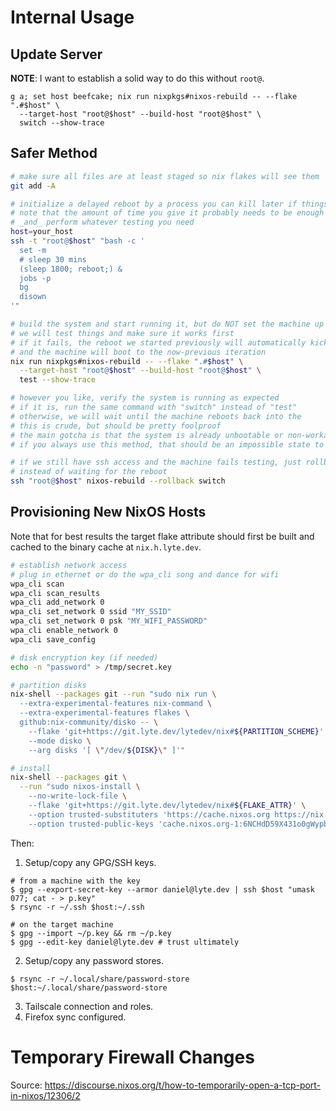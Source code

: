 # Internal Usage

## Update Server

**NOTE**: I want to establish a solid way to do this without `root@`.

```fish
g a; set host beefcake; nix run nixpkgs#nixos-rebuild -- --flake ".#$host" \
  --target-host "root@$host" --build-host "root@$host" \
  switch --show-trace
```

## Safer Method

```bash
# make sure all files are at least staged so nix flakes will see them
git add -A

# initialize a delayed reboot by a process you can kill later if things look good
# note that the amount of time you give it probably needs to be enough time to both complete the upgrade
# _and_ perform whatever testing you need
host=your_host
ssh -t "root@$host" "bash -c '
  set -m
  # sleep 30 mins
  (sleep 1800; reboot;) &
  jobs -p
  bg
  disown
'"

# build the system and start running it, but do NOT set the machine up to boot to that system yet
# we will test things and make sure it works first
# if it fails, the reboot we started previously will automatically kick in once the timeout is reached
# and the machine will boot to the now-previous iteration
nix run nixpkgs#nixos-rebuild -- --flake ".#$host" \
  --target-host "root@$host" --build-host "root@$host" \
  test --show-trace

# however you like, verify the system is running as expected
# if it is, run the same command with "switch" instead of "test"
# otherwise, we will wait until the machine reboots back into the 
# this is crude, but should be pretty foolproof
# the main gotcha is that the system is already unbootable or non-workable, but
# if you always use this method, that should be an impossible state to get into

# if we still have ssh access and the machine fails testing, just rollback
# instead of waiting for the reboot
ssh "root@$host" nixos-rebuild --rollback switch
```

## Provisioning New NixOS Hosts

Note that for best results the target flake attribute should first be built and
cached to the binary cache at `nix.h.lyte.dev`.

```bash
# establish network access
# plug in ethernet or do the wpa_cli song and dance for wifi
wpa_cli scan
wpa_cli scan_results
wpa_cli add_network 0
wpa_cli set_network 0 ssid "MY_SSID"
wpa_cli set_network 0 psk "MY_WIFI_PASSWORD"
wpa_cli enable_network 0
wpa_cli save_config

# disk encryption key (if needed)
echo -n "password" > /tmp/secret.key

# partition disks
nix-shell --packages git --run "sudo nix run \
  --extra-experimental-features nix-command \
  --extra-experimental-features flakes \
  github:nix-community/disko -- \
    --flake 'git+https://git.lyte.dev/lytedev/nix#${PARTITION_SCHEME}' \
    --mode disko \
    --arg disks '[ \"/dev/${DISK}\" ]'"

# install
nix-shell --packages git \
  --run "sudo nixos-install \
    --no-write-lock-file \
    --flake 'git+https://git.lyte.dev/lytedev/nix#${FLAKE_ATTR}' \
    --option trusted-substituters 'https://cache.nixos.org https://nix.h.lyte.dev' \
    --option trusted-public-keys 'cache.nixos.org-1:6NCHdD59X431o0gWypbMrAURkbJ16ZPMQFGspcDShjY= h.lyte.dev:HeVWtne31ZG8iMf+c15VY3/Mky/4ufXlfTpT8+4Xbs0='"
```

Then:

1. Setup/copy any GPG/SSH keys.

```shell
# from a machine with the key
$ gpg --export-secret-key --armor daniel@lyte.dev | ssh $host "umask 077; cat - > p.key"
$ rsync -r ~/.ssh $host:~/.ssh

# on the target machine
$ gpg --import ~/p.key && rm ~/p.key
$ gpg --edit-key daniel@lyte.dev # trust ultimately
```

2. Setup/copy any password stores.

```shell
$ rsync -r ~/.local/share/password-store $host:~/.local/share/password-store
```

3. Tailscale connection and roles.
4. Firefox sync configured.

# Temporary Firewall Changes

Source: https://discourse.nixos.org/t/how-to-temporarily-open-a-tcp-port-in-nixos/12306/2
